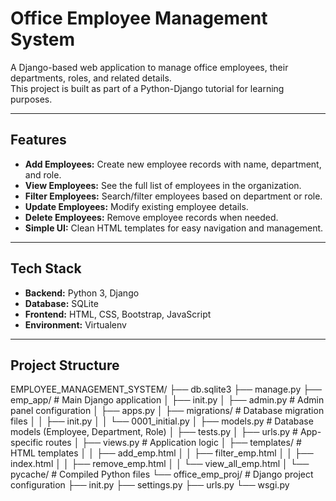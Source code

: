 # Office Employee Management System

A Django-based web application to manage office employees, their departments, roles, and related details.  
This project is built as part of a Python-Django tutorial for learning purposes.

---

## Features

- **Add Employees:** Create new employee records with name, department, and role.
- **View Employees:** See the full list of employees in the organization.
- **Filter Employees:** Search/filter employees based on department or role.
- **Update Employees:** Modify existing employee details.
- **Delete Employees:** Remove employee records when needed.
- **Simple UI:** Clean HTML templates for easy navigation and management.

---

## Tech Stack

- **Backend:** Python 3, Django
- **Database:** SQLite 
- **Frontend:** HTML, CSS, Bootstrap, JavaScript
- **Environment:** Virtualenv 

---

## Project Structure
EMPLOYEE_MANAGEMENT_SYSTEM/
├── db.sqlite3
├── manage.py
├── emp_app/ # Main Django application
│ ├── init.py
│ ├── admin.py # Admin panel configuration
│ ├── apps.py
│ ├── migrations/ # Database migration files
│ │ ├── init.py
│ │ └── 0001_initial.py
│ ├── models.py # Database models (Employee, Department, Role)
│ ├── tests.py
│ ├── urls.py # App-specific routes
│ ├── views.py # Application logic
│ ├── templates/ # HTML templates
│ │ ├── add_emp.html
│ │ ├── filter_emp.html
│ │ ├── index.html
│ │ ├── remove_emp.html
│ │ └── view_all_emp.html
│ └── pycache/ # Compiled Python files
└── office_emp_proj/ # Django project configuration
├── init.py
├── settings.py
├── urls.py
└── wsgi.py

